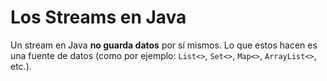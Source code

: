 # Los Streams en Java

Un stream en Java **no guarda datos** por sí mismos. Lo que estos hacen es una fuente de datos (como por ejemplo: `List<>`, `Set<>`, `Map<>`, `ArrayList<>`, etc.).

